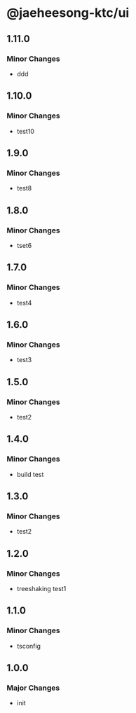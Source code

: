 # @jaeheesong-ktc/ui

## 1.11.0

### Minor Changes

- ddd

## 1.10.0

### Minor Changes

- test10

## 1.9.0

### Minor Changes

- test8

## 1.8.0

### Minor Changes

- tset6

## 1.7.0

### Minor Changes

- test4

## 1.6.0

### Minor Changes

- test3

## 1.5.0

### Minor Changes

- test2

## 1.4.0

### Minor Changes

- build test

## 1.3.0

### Minor Changes

- test2

## 1.2.0

### Minor Changes

- treeshaking test1

## 1.1.0

### Minor Changes

- tsconfig

## 1.0.0

### Major Changes

- init
